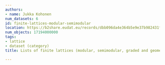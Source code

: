 ```yaml
---
authors:
- name: Jukka Kohonen
num_datasets: 6
id: finite-lattices-modular-semimodular
location: https://b2share.eudat.eu/records/dbb096da4e364b5e9e37b982431f41de
num_objects: 17194000000
tags:
- lattice
- dataset (category)
title: Lists of finite lattices (modular, semimodular, graded and geometric)

---
```


